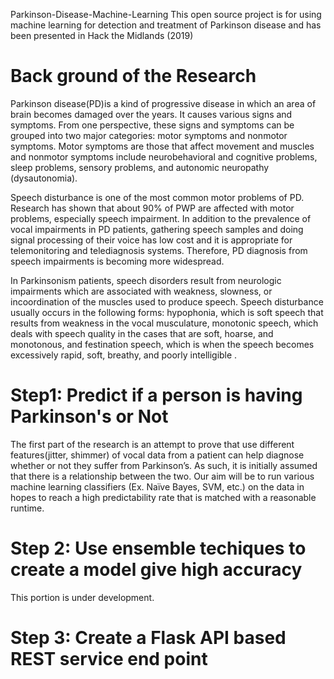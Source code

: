 Parkinson-Disease-Machine-Learning
This open source project is for using machine learning for detection and treatment of Parkinson disease and has been presented in Hack the Midlands (2019)


Back ground of the Research
==============================

 Parkinson disease(PD)is a kind of progressive disease in which an area of brain becomes damaged over the years. It causes various signs and symptoms. From one perspective, these signs and symptoms can be grouped into two major categories: motor symptoms and nonmotor symptoms. Motor symptoms are those that affect movement and muscles and nonmotor symptoms include neurobehavioral and cognitive problems, sleep problems, sensory problems, and autonomic neuropathy (dysautonomia).

Speech disturbance is one of the most common motor problems of PD. Research has shown that about 90% of PWP are affected with motor problems, especially speech impairment. In addition to the prevalence of vocal impairments in PD patients, gathering speech samples and doing signal processing of their voice has low cost and it is appropriate for telemonitoring and telediagnosis systems. Therefore, PD diagnosis from speech impairments is becoming more widespread.

In Parkinsonism patients, speech disorders result from neurologic impairments which are associated with weakness, slowness, or incoordination of the muscles used to produce speech. Speech disturbance usually occurs in the following forms: hypophonia, which is soft speech that results from weakness in the vocal musculature, monotonic speech, which deals with speech quality in the cases that are soft, hoarse, and monotonous, and festination speech, which is when the speech becomes excessively rapid, soft, breathy, and poorly intelligible .

Step1: Predict if a person is having Parkinson's or Not
===========================================================
The first part of the research is an attempt to prove that use different features(jitter, shimmer) of vocal data from a patient can help diagnose whether or not they suffer from Parkinson’s. As such, it is initially assumed that there is a relationship between the two. Our aim will be to run various machine learning classifiers (Ex. Naïve Bayes, SVM, etc.) on the data in hopes to reach a high predictability rate that is matched with a reasonable runtime. 

Step 2:  Use ensemble techiques to create a model give high accuracy 
===================================================================

This portion is under development.

Step 3: Create a Flask API  based REST service end point
===================================================================
